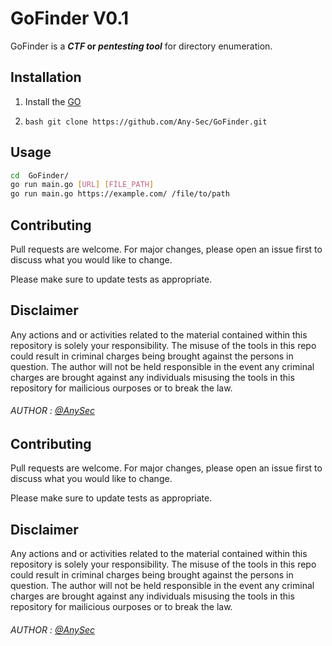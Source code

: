 
# GoFinder V0.1
GoFinder is a **_CTF_ or _pentesting tool_** for directory enumeration. 

## Installation
1. Install the [GO](https://go.dev/doc/install)

2. ```bash git clone https://github.com/Any-Sec/GoFinder.git ```


## Usage 
```bash
cd  GoFinder/
go run main.go [URL] [FİLE_PATH] 
go run main.go https://example.com/ /file/to/path
```


## Contributing

Pull requests are welcome. For major changes, please open an issue first
to discuss what you would like to change.

Please make sure to update tests as appropriate.

## Disclaimer 
Any actions and or activities related to the material contained within this repository is solely your responsibility. The misuse of the tools in this repo could result in criminal charges being brought against the persons in question. The author will not be held responsible in the event any criminal charges are brought against any individuals misusing the tools in this repository for mailicious ourposes or to break the law.

###### AUTHOR : [@AnySec](https://github.com/Any-Sec)



## Contributing

Pull requests are welcome. For major changes, please open an issue first
to discuss what you would like to change.

Please make sure to update tests as appropriate.

## Disclaimer 
Any actions and or activities related to the material contained within this repository is solely your responsibility. The misuse of the tools in this repo could result in criminal charges being brought against the persons in question. The author will not be held responsible in the event any criminal charges are brought against any individuals misusing the tools in this repository for mailicious ourposes or to break the law.

###### AUTHOR : [@AnySec](https://github.com/Any-Sec)

